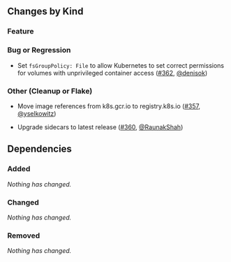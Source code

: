 ## Changes by Kind

### Feature

### Bug or Regression

- Set `fsGroupPolicy: File` to allow Kubernetes to set correct permissions for volumes with unprivileged container access ([#362](https://github.com/kubernetes-csi/csi-driver-host-path/pull/362), [@denisok](https://github.com/denisok))

### Other (Cleanup or Flake)

- Move image references from k8s.gcr.io to registry.k8s.io ([#357](https://github.com/kubernetes-csi/csi-driver-host-path/pull/357), [@yselkowitz](https://github.com/yselkowitz))

- Upgrade sidecars to latest release ([#360](https://github.com/kubernetes-csi/csi-driver-host-path/pull/360), [@RaunakShah](https://github.com/RaunakShah))

## Dependencies

### Added
_Nothing has changed._

### Changed
_Nothing has changed._

### Removed
_Nothing has changed._
